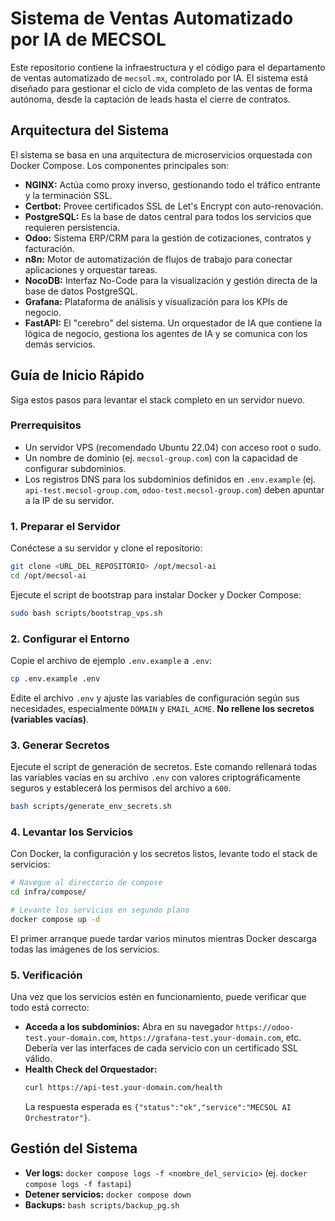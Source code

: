 # Sistema de Ventas Automatizado por IA de MECSOL

Este repositorio contiene la infraestructura y el código para el departamento de ventas automatizado de `mecsol.mx`, controlado por IA. El sistema está diseñado para gestionar el ciclo de vida completo de las ventas de forma autónoma, desde la captación de leads hasta el cierre de contratos.

## Arquitectura del Sistema

El sistema se basa en una arquitectura de microservicios orquestada con Docker Compose. Los componentes principales son:

- **NGINX:** Actúa como proxy inverso, gestionando todo el tráfico entrante y la terminación SSL.
- **Certbot:** Provee certificados SSL de Let's Encrypt con auto-renovación.
- **PostgreSQL:** Es la base de datos central para todos los servicios que requieren persistencia.
- **Odoo:** Sistema ERP/CRM para la gestión de cotizaciones, contratos y facturación.
- **n8n:** Motor de automatización de flujos de trabajo para conectar aplicaciones y orquestar tareas.
- **NocoDB:** Interfaz No-Code para la visualización y gestión directa de la base de datos PostgreSQL.
- **Grafana:** Plataforma de análisis y visualización para los KPIs de negocio.
- **FastAPI:** El "cerebro" del sistema. Un orquestador de IA que contiene la lógica de negocio, gestiona los agentes de IA y se comunica con los demás servicios.

## Guía de Inicio Rápido

Siga estos pasos para levantar el stack completo en un servidor nuevo.

### Prerrequisitos

- Un servidor VPS (recomendado Ubuntu 22.04) con acceso root o sudo.
- Un nombre de dominio (ej. `mecsol-group.com`) con la capacidad de configurar subdominios.
- Los registros DNS para los subdominios definidos en `.env.example` (ej. `api-test.mecsol-group.com`, `odoo-test.mecsol-group.com`) deben apuntar a la IP de su servidor.

### 1. Preparar el Servidor

Conéctese a su servidor y clone el repositorio:

```bash
git clone <URL_DEL_REPOSITORIO> /opt/mecsol-ai
cd /opt/mecsol-ai
```

Ejecute el script de bootstrap para instalar Docker y Docker Compose:

```bash
sudo bash scripts/bootstrap_vps.sh
```

### 2. Configurar el Entorno

Copie el archivo de ejemplo `.env.example` a `.env`:

```bash
cp .env.example .env
```

Edite el archivo `.env` y ajuste las variables de configuración según sus necesidades, especialmente `DOMAIN` y `EMAIL_ACME`. **No rellene los secretos (variables vacías)**.

### 3. Generar Secretos

Ejecute el script de generación de secretos. Este comando rellenará todas las variables vacías en su archivo `.env` con valores criptográficamente seguros y establecerá los permisos del archivo a `600`.

```bash
bash scripts/generate_env_secrets.sh
```

### 4. Levantar los Servicios

Con Docker, la configuración y los secretos listos, levante todo el stack de servicios:

```bash
# Navegue al directorio de compose
cd infra/compose/

# Levante los servicios en segundo plano
docker compose up -d
```

El primer arranque puede tardar varios minutos mientras Docker descarga todas las imágenes de los servicios.

### 5. Verificación

Una vez que los servicios estén en funcionamiento, puede verificar que todo está correcto:

- **Acceda a los subdominios:** Abra en su navegador `https://odoo-test.your-domain.com`, `https://grafana-test.your-domain.com`, etc. Debería ver las interfaces de cada servicio con un certificado SSL válido.
- **Health Check del Orquestador:**
  ```bash
  curl https://api-test.your-domain.com/health
  ```
  La respuesta esperada es `{"status":"ok","service":"MECSOL AI Orchestrator"}`.

## Gestión del Sistema

- **Ver logs:** `docker compose logs -f <nombre_del_servicio>` (ej. `docker compose logs -f fastapi`)
- **Detener servicios:** `docker compose down`
- **Backups:** `bash scripts/backup_pg.sh`
